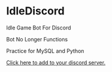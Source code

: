 # IdleDiscord
Idle Game Bot For Discord <br>

Bot No Longer Functions

Practice for MySQL and Python


<a href="https://discord.com/api/oauth2/authorize?client_id=621522560391053312&permissions=339008&scope=bot">Click here to add to your discord server.</a>
